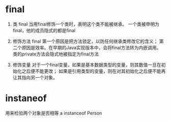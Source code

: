# final 
1. 类 final
当用final修饰一个类时，表明这个类不能被继承。
一个类被申明为final，他的成员隐式的都是final

2. 修饰方法 final
第一个原因是把方法锁定，以防任何继承类修改它的含义；
第二个原因是效率。在早期的Java实现版本中，会将final方法转为内嵌调用。
类的private方法会隐式地被指定为final方法

3. 修饰变量 
对于一个final变量，如果是基本数据类型的变量，则其数值一旦在初始化之后便不能更改；
如果是引用类型的变量，则在对其初始化之后便不能再让其指向另一个对象。

# instaneof
用来检验两个对象是否相等
a instanceof Person